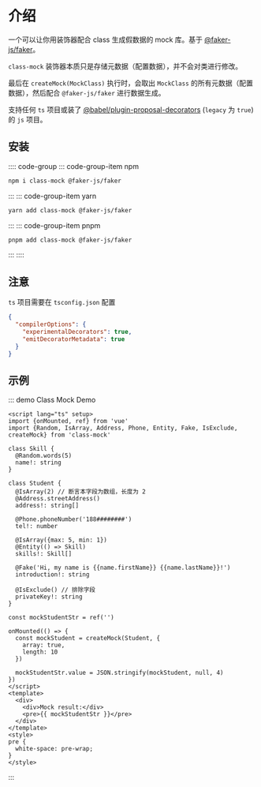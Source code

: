 # 介绍

一个可以让你用装饰器配合 class 生成假数据的 mock 库。基于 [@faker-js/faker](https://github.com/faker-js/faker)。

`class-mock` 装饰器本质只是存储元数据（配置数据），并不会对类进行修改。

最后在 `createMock(MockClass)` 执行时，会取出 `MockClass` 的所有元数据（配置数据），然后配合 `@faker-js/faker` 进行数据生成。

支持任何 `ts` 项目或装了 [@babel/plugin-proposal-decorators](https://babeljs.io/docs/en/babel-plugin-proposal-decorators) (`legacy` 为 `true`) 的 `js` 项目。

## 安装

:::: code-group
::: code-group-item npm

```bash
npm i class-mock @faker-js/faker
```

:::
::: code-group-item yarn

```bash
yarn add class-mock @faker-js/faker
```

:::
::: code-group-item pnpm

```bash
pnpm add class-mock @faker-js/faker
```

:::
::::

## 注意

`ts` 项目需要在 `tsconfig.json` 配置

```json
{
  "compilerOptions": {
    "experimentalDecorators": true,
    "emitDecoratorMetadata": true
  }
}
```

## 示例

::: demo Class Mock Demo

```vue app.vue
<script lang="ts" setup>
import {onMounted, ref} from 'vue'
import {Random, IsArray, Address, Phone, Entity, Fake, IsExclude, createMock} from 'class-mock'

class Skill {
  @Random.words(5)
  name!: string
}

class Student {
  @IsArray(2) // 断言本字段为数组，长度为 2
  @Address.streetAddress()
  address!: string[]

  @Phone.phoneNumber('188########')
  tel!: number

  @IsArray({max: 5, min: 1})
  @Entity(() => Skill)
  skills!: Skill[]

  @Fake('Hi, my name is {{name.firstName}} {{name.lastName}}!')
  introduction!: string

  @IsExclude() // 排除字段
  privateKey!: string
}

const mockStudentStr = ref('')

onMounted(() => {
  const mockStudent = createMock(Student, {
    array: true,
    length: 10
  })

  mockStudentStr.value = JSON.stringify(mockStudent, null, 4)
})
</script>
<template>
  <div>
    <div>Mock result:</div>
    <pre>{{ mockStudentStr }}</pre>
  </div>
</template>
<style>
pre {
  white-space: pre-wrap;
}
</style>
```

:::
